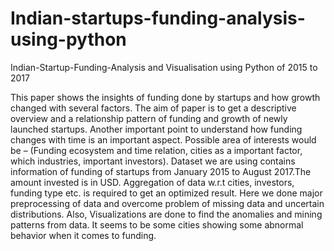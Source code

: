 # Indian-startups-funding-analysis-using-python
Indian-Startup-Funding-Analysis  and Visualisation using Python of 2015 to 2017

This paper shows the insights of funding done by startups and how growth changed with several factors. The aim of paper is to get a descriptive overview and a relationship pattern of funding and growth of newly launched startups. Another important point to understand how funding changes with time is an important aspect. Possible area of interests would be – (Funding ecosystem and time relation, cities as a important factor, which industries, important investors). Dataset we are using contains information of funding of startups  from January 2015 to August 2017.The amount invested is in USD. Aggregation of data w.r.t cities, investors, funding type etc. is required to get an optimized result. Here we done major preprocessing of data and overcome problem of missing data and uncertain distributions. Also, Visualizations are done to find the anomalies and mining patterns from data. It seems to be some cities showing some abnormal behavior when it comes to funding.
